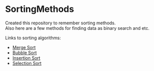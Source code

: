 # SortingMethods
Created this repository to remember sorting methods.   
Also here are a few methods for finding data as binary search and etc.

Links to sorting algorithms:  
* [Merge Sort](https://github.com/DaturaSleep/SortingMethods/blob/master/SortingThings/src/MergeSort.java)
* [Bubble Sort](https://github.com/DaturaSleep/SortingMethods/blob/master/SortingThings/src/BubbleSort.java)
* [Insertion Sort](https://github.com/DaturaSleep/SortingMethods/blob/master/SortingThings/src/InsertionSort.java)
* [Selection Sort](https://github.com/DaturaSleep/SortingMethods/blob/master/SortingThings/src/SelectionSort.java)

